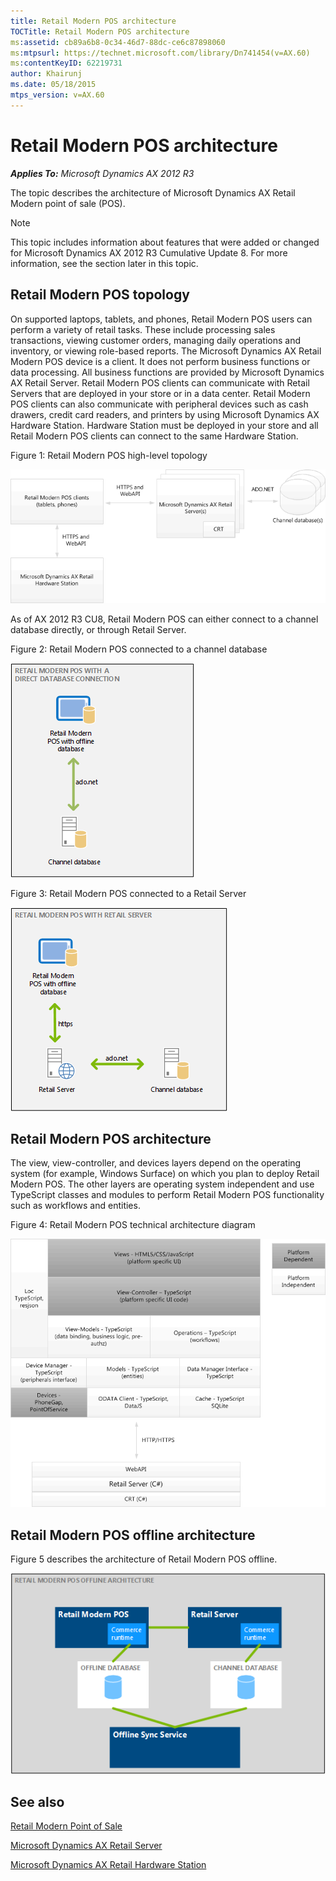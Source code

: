 ```yaml
---
title: Retail Modern POS architecture
TOCTitle: Retail Modern POS architecture
ms:assetid: cb89a6b8-0c34-46d7-88dc-ce6c87898060
ms:mtpsurl: https://technet.microsoft.com/library/Dn741454(v=AX.60)
ms:contentKeyID: 62219731
author: Khairunj
ms.date: 05/18/2015
mtps_version: v=AX.60
---
```


# Retail Modern POS architecture 


_**Applies To:** Microsoft Dynamics AX 2012 R3_

The topic describes the architecture of Microsoft Dynamics AX Retail Modern point of sale (POS).


> [!NOTE]
> <P>This topic includes information about features that were added or changed for Microsoft Dynamics AX 2012 R3 Cumulative Update 8. For more information, see the section later in this topic.</P>



## Retail Modern POS topology

On supported laptops, tablets, and phones, Retail Modern POS users can perform a variety of retail tasks. These include processing sales transactions, viewing customer orders, managing daily operations and inventory, or viewing role-based reports. The Microsoft Dynamics AX Retail Modern POS device is a client. It does not perform business functions or data processing. All business functions are provided by Microsoft Dynamics AX Retail Server. Retail Modern POS clients can communicate with Retail Servers that are deployed in your store or in a data center. Retail Modern POS clients can also communicate with peripheral devices such as cash drawers, credit card readers, and printers by using Microsoft Dynamics AX Hardware Station. Hardware Station must be deployed in your store and all Retail Modern POS clients can connect to the same Hardware Station.

Figure 1: Retail Modern POS high-level topology

![Topology of Modern POS](images/Dn741454.ModernPOS(en-us,AX.60).gif "Topology of Modern POS")

As of AX 2012 R3 CU8, Retail Modern POS can either connect to a channel database directly, or through Retail Server.

Figure 2: Retail Modern POS connected to a channel database

![Retail Modern POS with direct database connection](images/JJ991928.RetailModernDirect(en-us,AX.60).png "Retail Modern POS with direct database connection")

Figure 3: Retail Modern POS connected to a Retail Server

![Retail Modern POS with Retail Server](images/JJ991928.RetailModernPOSRetailServer(en-us,AX.60).png "Retail Modern POS with Retail Server")

## Retail Modern POS architecture

The view, view-controller, and devices layers depend on the operating system (for example, Windows Surface) on which you plan to deploy Retail Modern POS. The other layers are operating system independent and use TypeScript classes and modules to perform Retail Modern POS functionality such as workflows and entities.

Figure 4: Retail Modern POS technical architecture diagram

![The Retail Modern POS techincal architecture](images/Dn741454.ModernPOS2(en-us,AX.60).gif "The Retail Modern POS techincal architecture")

## Retail Modern POS offline architecture

Figure 5 describes the architecture of Retail Modern POS offline.

![Retail Modern POS Offline Architecture](images/Dn741454.RetailOfflineArchitecture(en-us,AX.60).png "Retail Modern POS Offline Architecture")

## See also

[Retail Modern Point of Sale](retail-modern-point-of-sale.md)

[Microsoft Dynamics AX Retail Server](microsoft-dynamics-ax-retail-server.md)

[Microsoft Dynamics AX Retail Hardware Station](microsoft-dynamics-ax-retail-hardware-station.md)

  


